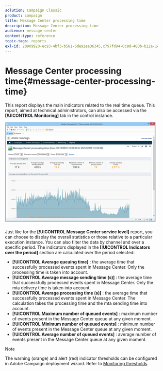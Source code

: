 ```yaml
---
solution: Campaign Classic
product: campaign
title: Message Center processing time
description: Message Center processing time
audience: message-center
content-type: reference
topic-tags: reports
exl-id: 20909920-ec93-4bf3-b561-6de92ea36345,c797fd94-0c8d-480b-b22a-1489ac331e77
---
```

# Message Center processing time{#message-center-processing-time}

This report displays the main indicators related to the real time queue. This report, aimed at technical administrators, can also be accessed via the **[!UICONTROL Monitoring]** tab in the control instance.

![](assets/mc_reports_2.png)

Just like for the **[!UICONTROL Message Center service level]** report, you can choose to display the overall statistics or those relative to a particular execution instance. You can also filter the data by channel and over a specific period. The indicators displayed in the **[!UICONTROL Indicators over the period]** section are calculated over the period selected:

* **[!UICONTROL Average queuing time]** : the average time that successfully processed events spent in Message Center. Only the processing time is taken into account.
* **[!UICONTROL Average message sending time (s)]** : the average time that successfully processed events spent in Message Center. Only the mta delivery time is taken into account.
* **[!UICONTROL Average processing time (s)]** : the average time that successfully processed events spent in Message Center. The calculation takes the processing time and the mta sending time into account.
* **[!UICONTROL Maximum number of queued events]** : maximum number of events present in the Message Center queue at any given moment.
* **[!UICONTROL Minimum number of queued events]** : minimum number of events present in the Message Center queue at any given moment.
* **[!UICONTROL Average number of queued events]** : average number of events present in the Message Center queue at any given moment.

>[!NOTE]
>
>The warning (orange) and alert (red) indicator thresholds can be configured in Adobe Campaign deployment wizard. Refer to [Monitoring thresholds](../../message-center/using/monitoring-thresholds.md).

